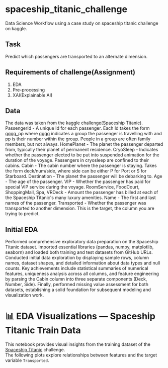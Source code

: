 # spaceship_titanic_challenge
Data Science Workflow using a case study on spaceship titanic challenge on kaggle.

## Task
Predict which passengers are transported to an alternate dimension. 

## Requirements of challenge(Assignment)
1. EDA
2. Pre-processing
3. XAI(Explainable AI)

## Data
The data was taken from the kaggle challenge(Spaceship Titanic).
PassengerId - A unique Id for each passenger. Each Id takes the form gggg_pp where gggg indicates a group the passenger is travelling with and pp is their number within the group. People in a group are often family members, but not always.
HomePlanet - The planet the passenger departed from, typically their planet of permanent residence.
CryoSleep - Indicates whether the passenger elected to be put into suspended animation for the duration of the voyage. Passengers in cryosleep are confined to their cabins.
Cabin - The cabin number where the passenger is staying. Takes the form deck/num/side, where side can be either P for Port or S for Starboard.
Destination - The planet the passenger will be debarking to.
Age - The age of the passenger.
VIP - Whether the passenger has paid for special VIP service during the voyage.
RoomService, FoodCourt, ShoppingMall, Spa, VRDeck - Amount the passenger has billed at each of the Spaceship Titanic's many luxury amenities.
Name - The first and last names of the passenger.
Transported - Whether the passenger was transported to another dimension. This is the target, the column you are trying to predict.

## Initial EDA
Performed comprehensive exploratory data preparation on the Spaceship Titanic dataset. Imported essential libraries (pandas, numpy, matplotlib, seaborn) and loaded both training and test datasets from GitHub URLs. Conducted initial data exploration by displaying sample rows, column names, dataset shapes, and detailed information about data types and null counts. Key achievements include statistical summaries of numerical features, uniqueness analysis  across all columns, and feature engineering by parsing the Cabin column into three separate components (Deck, Number, Side). Finally, performed missing value assessment for both datasets, establishing a solid foundation for subsequent modeling and visualization work.


# 📊 EDA Visualizations — Spaceship Titanic Train Data

This notebook provides visual insights from the training dataset of the [Spaceship Titanic](https://www.kaggle.com/competitions/spaceship-titanic) challenge.  
The following plots explore relationships between features and the target variable `Transported`.



